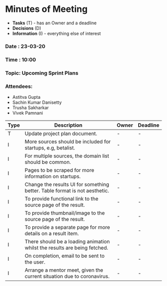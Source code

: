 # Minutes of Meeting
* **Tasks** (T) - has an Owner and a deadline
* **Decisions** (D)
* **Information** (I) - everything else of interest

### Date : 23-03-20
### Time : 10:00
### Topic: Upcoming Sprint Plans
### Attendees: 
* Astitva Gupta
* Sachin Kumar Danisetty
* Trusha Sakharkar
* Vivek Pamnani

Type | Description | Owner | Deadline
---- | ----------- | ----- | --------
T | Update project plan document. | - | -
I | More sources should be included for startups, e.g, betalist. | - | -
I | For multiple sources, the domain list should be common. | - | -
I | Pages to be scraped for more information on startups. | - | -
I | Change the results UI for something better. Table format is not aesthetic. | - | -
I | To provide functional link to the source page of the result. | - | -
I | To provide thumbnail/image to the source page of the result. | - | -
I | To provide a separate page for more details on a result item. | - | -
I | There should be a loading animation whilst the results are being fetched. | - | -
I | On completion, email to be sent to the user. | - | -
I | Arrange a mentor meet, given the current situation due to coronavirus. | - | -
